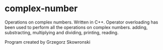 # complex-number
Operations on complex numbers. Written in C++. 
Operator overloading has been used to perform all the operations on complex numbers.
adding, substracting, multiplying and dividing, printing, reading.

Program created by Grzegorz Skowronski
